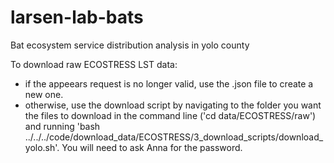 # larsen-lab-bats
Bat ecosystem service distribution analysis in yolo county

To download raw ECOSTRESS LST data: 
- if the appeears request is no longer valid, use the .json file to create a new one. 
- otherwise, use the download script by navigating to the folder you want the files to download in the command line ('cd data/ECOSTRESS/raw') and running 'bash ../../../code/download_data/ECOSTRESS/3_download_scripts/download_yolo.sh'. You will need to ask Anna for the password. 